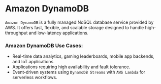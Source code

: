 # Amazon DynamoDB

`Amazon DynamoDB` is a fully managed NoSQL database service provided by AWS. It offers fast, flexible, and scalable storage designed to handle high-throughput and low-latency applications.

### **Amazon DynamoDB Use Cases:**
- Real-time data analytics, gaming leaderboards, mobile app backends, and IoT applications.
- Applications requiring high availability and fault tolerance.
- Event-driven systems using `DynamoDB Streams` with `AWS Lambda` for serverless workflows.